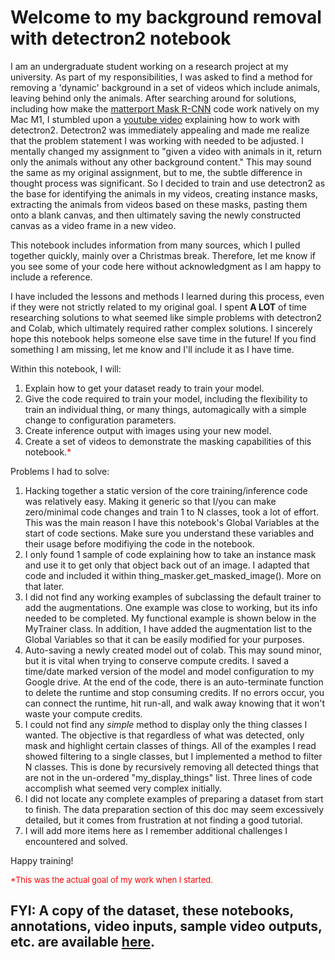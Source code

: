 # Welcome to my background removal with detectron2 notebook
 
 I am an undergraduate student working on a research project at my university. As part of my responsibilities, I was asked to find a method for removing a 'dynamic' background in a set of videos which include animals, leaving behind only the animals. After searching around for solutions, including how make the [matterport Mask R-CNN](https://github.com/matterport/Mask_RCNN) code work natively on my Mac M1, I stumbled upon a [youtube video](https://www.youtube.com/watch?v=9a_Z14M-msc) explaining how to work with detectron2. Detectron2 was immediately appealing and made me realize that the problem statement I was working with needed to be adjusted. I mentally changed my assignment to "given a video with animals in it, return only the animals without any other background content." This may sound the same as my original assignment, but to me, the subtle difference in thought process was significant. So I decided to train and use detectron2 as the base for identifying the animals in my videos, creating instance masks, extracting the animals from videos based on these masks, pasting them onto a blank canvas, and then ultimately saving the newly constructed canvas as a video frame in a new video.  

This notebook includes information from many sources, which I pulled together quickly, mainly over a Christmas break. Therefore, let me know if you see some of your code here without acknowledgment as I am happy to include a reference. 

I have included the lessons and methods I learned during this process, even if they were not strictly related to my original goal. I spent **A LOT** of time researching solutions to what seemed like simple problems with detectron2 and Colab, which ultimately required rather complex solutions. I sincerely hope this notebook helps someone else save time in the future! If you find something I am missing, let me know and I'll include it as I have time.

Within this notebook, I will: 

1.   Explain how to get your dataset ready to train your model. 
2.   Give the code required to train your model, including the flexibility to train an individual thing, or many things, automagically with a simple change to configuration parameters. 
3.   Create inference output with images using your new model.
4.   Create a set of videos to demonstrate the masking capabilities of this notebook.<font color='red'>*</font>

Problems I had to solve:
1.  Hacking together a static version of the core training/inference code was relatively easy. Making it generic so that I/you can make zero/minimal code changes and train 1 to N classes, took a lot of effort. This was the main reason I have this notebook's Global Variables at the start of code sections. Make sure you understand these variables and their usage before modifiying the code in the notebook. 
2. I only found 1 sample of code explaining how to take an instance mask and use it to get only that object back out of an image. I adapted that code and included it within thing_masker.get_masked_image(). More on that later.
3. I did not find any working examples of subclassing the default trainer to add the augmentations. One example was close to working, but its info needed to be completed. My functional example is shown below in the MyTrainer class. In addition, I have added the augmentation list to the Global Variables so that it can be easily modified for your purposes.
4. Auto-saving a newly created model out of colab. This may sound minor, but it is vital when trying to conserve compute credits. I saved a time/date marked version of the model and model configuration to my Google drive. At the end of the code, there is an auto-terminate function to delete the runtime and stop consuming credits. If no errors occur, you can connect the runtime, hit run-all, and walk away knowing that it won't waste your compute credits.
5. I could not find any *simple* method to display only the thing classes I wanted. The objective is that regardless of what was detected, only mask and highlight certain classes of things. All of the examples I read showed filtering to a single classes, but I implemented a method to filter N classes. This is done by recursively removing all detected things that are not in the un-ordered "my_display_things" list. Three lines of code accomplish what seemed very complex initially. 
6. I did not locate any complete examples of preparing a dataset from start to finish. The data preparation section of this doc may seem excessively detailed, but it comes from frustration at not finding a good tutorial.  
7. I will add more items here as I remember additional challenges I encountered and solved.    


Happy training!

<font size = '2' color='red'>*This was the actual goal of my work when I started.</font>


## FYI: A copy of the dataset, these notebooks, annotations, video inputs, sample video outputs, etc. are available [here](https://drive.google.com/drive/folders/1PhGNe1x4vHVVNPzkfftruOMD5HlovET5?usp=sharing).
